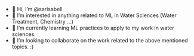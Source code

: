 - 👋 Hi, I’m @sarisabell
- 👀 I’m interested in anything related to ML in Water Sciences (Water Treatment, Chemistry ...)
- 🌱 I’m currently learning ML practices to apply to my work in water sciences.
- 💞️ I’m looking to collaborate on the work related to the above mentioned topics. :) 

<!---
sarisabell/sarisabell is a ✨ special ✨ repository because its `README.md` (this file) appears on your GitHub profile.
You can click the Preview link to take a look at your changes.
--->
